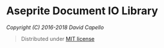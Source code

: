 # Aseprite Document IO Library
*Copyright (C) 2016-2018 David Capello*

> Distributed under [MIT license](LICENSE.txt)
